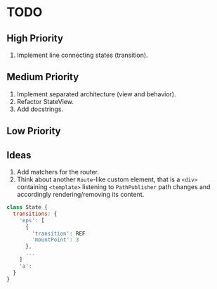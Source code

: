 # TODO

## High Priority

1. Implement line connecting states (transition).

## Medium Priority

1. Implement separated architecture (view and behavior).
1. Refactor StateView.
1. Add docstrings.

## Low Priority

## Ideas

1. Add matchers for the router.
1. Think about another `Route`-like custom element, that is a `<div>` containing `<template>` listening to `PathPublisher` path changes and accordingly rendering/removing its content.

```js
class State {
  transitions: {
    'eps': [
      {
        'transition': REF
        'mountPoint': 3
      },
      ...
    ]
    'a':
  }
}
```

